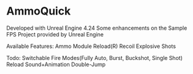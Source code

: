 # AmmoQuick

Developed with Unreal Engine 4.24
Some enhancements on the Sample FPS Project provided by Unreal Engine

Available Features:
	Ammo Module
	Reload(R)
	Recoil
	Explosive Shots

Todo:
	Switchable Fire Modes(Fully Auto, Burst, Buckshot, Single Shot)
	Reload Sound+Animation
	Double-Jump